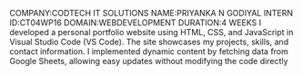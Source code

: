 COMPANY:CODTECH IT SOLUTIONS
NAME:PRIYANKA N GODIYAL
INTERN ID:CT04WP16
DOMAIN:WEBDEVELOPMENT
DURATION:4 WEEKS
I developed a personal portfolio website using HTML, CSS, and JavaScript in Visual Studio Code (VS Code). The site showcases my projects, skills, and contact information. I implemented dynamic content by fetching data from Google Sheets, allowing easy updates without modifying the code directly
